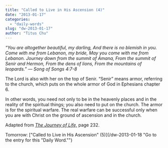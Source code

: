 ```yaml
---
title: "Called to Live in His Ascension (4)"
date: "2013-01-17"
categories: 
  - "daily-words"
slug: "dw-2013-01-17"
author: "Titus Chu"
---
```


_“You are altogether beautiful, my darling,_ _And there is no blemish in you._ _Come with me from Lebanon, my bride,_ _May you come with me from Lebanon._ _Journey down from the summit of Amana,_ _From the summit of Senir and Hermon,_ _From the dens of lions,_ _From the mountains of leopards.”_ _— Song of Songs 4:7-8_

The Lord is also with her on the top of Senir. “Senir” means armor, referring to the church, which puts on the whole armor of God in Ephesians chapter 6.

In other words, you need not only to be in the heavenly places and in the reality of the spiritual things; you also need to put on the church. The armor is for the spiritual warfare. The real warfare can be successful only when you are with Christ on the ground of ascension and in the church.

Adapted from _[The Journey of Life,](/book-journey "Go to the listing for this book.")_ page 232.

Tomorrow: ["Called to Live in His Ascension" (5)](/dw-2013-01-18 "Go to the entry for this "Daily Word."")
